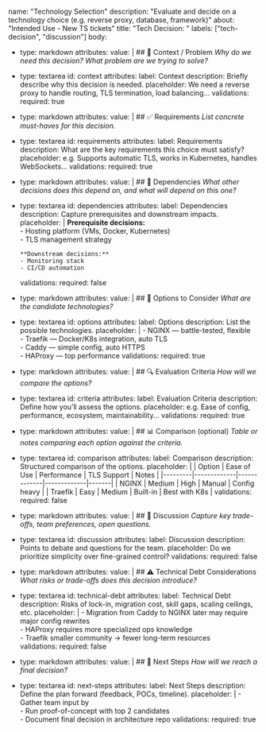 name: "Technology Selection"
description: "Evaluate and decide on a technology choice (e.g. reverse proxy, database, framework)"
about: "Intended Use - New TS tickets" 
title: "Tech Decision: <short description>"
labels: ["tech-decision", "discussion"]
body:
  - type: markdown
    attributes:
      value: |
        ## 🎯 Context / Problem
        *Why do we need this decision? What problem are we trying to solve?*
  - type: textarea
    id: context
    attributes:
      label: Context
      description: Briefly describe why this decision is needed.
      placeholder: We need a reverse proxy to handle routing, TLS termination, load balancing...
    validations:
      required: true

  - type: markdown
    attributes:
      value: |
        ## ✅ Requirements
        *List concrete must-haves for this decision.*
  - type: textarea
    id: requirements
    attributes:
      label: Requirements
      description: What are the key requirements this choice must satisfy?
      placeholder: e.g. Supports automatic TLS, works in Kubernetes, handles WebSockets...
    validations:
      required: true

  - type: markdown
    attributes:
      value: |
        ## 🔗 Dependencies
        *What other decisions does this depend on, and what will depend on this one?*
  - type: textarea
    id: dependencies
    attributes:
      label: Dependencies
      description: Capture prerequisites and downstream impacts.
      placeholder: |
        **Prerequisite decisions:**  
        - Hosting platform (VMs, Docker, Kubernetes)  
        - TLS management strategy  

        **Downstream decisions:**  
        - Monitoring stack  
        - CI/CD automation  
    validations:
      required: false

  - type: markdown
    attributes:
      value: |
        ## 🤔 Options to Consider
        *What are the candidate technologies?*
  - type: textarea
    id: options
    attributes:
      label: Options
      description: List the possible technologies.
      placeholder: |
        - NGINX — battle-tested, flexible  
        - Traefik — Docker/K8s integration, auto TLS  
        - Caddy — simple config, auto HTTPS  
        - HAProxy — top performance
    validations:
      required: true

  - type: markdown
    attributes:
      value: |
        ## 🔍 Evaluation Criteria
        *How will we compare the options?*
  - type: textarea
    id: criteria
    attributes:
      label: Evaluation Criteria
      description: Define how you’ll assess the options.
      placeholder: e.g. Ease of config, performance, ecosystem, maintainability...
    validations:
      required: true

  - type: markdown
    attributes:
      value: |
        ## 📊 Comparison (optional)
        *Table or notes comparing each option against the criteria.*
  - type: textarea
    id: comparison
    attributes:
      label: Comparison
      description: Structured comparison of the options.
      placeholder: |
        | Option  | Ease of Use | Performance | TLS Support | Notes |
        |---------|-------------|-------------|-------------|-------|
        | NGINX   | Medium      | High        | Manual      | Config heavy |
        | Traefik | Easy        | Medium      | Built-in    | Best with K8s |
    validations:
      required: false

  - type: markdown
    attributes:
      value: |
        ## 💬 Discussion
        *Capture key trade-offs, team preferences, open questions.*
  - type: textarea
    id: discussion
    attributes:
      label: Discussion
      description: Points to debate and questions for the team.
      placeholder: Do we prioritize simplicity over fine-grained control?
    validations:
      required: false

  - type: markdown
    attributes:
      value: |
        ## ⚠️ Technical Debt Considerations
        *What risks or trade-offs does this decision introduce?*
  - type: textarea
    id: technical-debt
    attributes:
      label: Technical Debt
      description: Risks of lock-in, migration cost, skill gaps, scaling ceilings, etc.
      placeholder: |
        - Migration from Caddy to NGINX later may require major config rewrites  
        - HAProxy requires more specialized ops knowledge  
        - Traefik smaller community → fewer long-term resources  
    validations:
      required: false

  - type: markdown
    attributes:
      value: |
        ## 📌 Next Steps
        *How will we reach a final decision?*
  - type: textarea
    id: next-steps
    attributes:
      label: Next Steps
      description: Define the plan forward (feedback, POCs, timeline).
      placeholder: |
        - Gather team input by <date>  
        - Run proof-of-concept with top 2 candidates  
        - Document final decision in architecture repo
    validations:
      required: true
